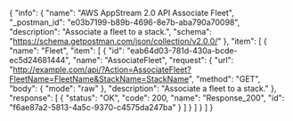 {
  "info": {
    "name": "AWS AppStream 2.0 API Associate Fleet",
    "_postman_id": "e03b7199-b89b-4696-8e7b-aba790a70098",
    "description": "Associate a fleet to a stack.",
    "schema": "https://schema.getpostman.com/json/collection/v2.0.0/"
  },
  "item": [
    {
      "name": "Fleet",
      "item": [
        {
          "id": "eab64d03-781d-430a-bcde-ec5d24681444",
          "name": "AssociateFleet",
          "request": {
            "url": "http://example.com/api/?Action=AssociateFleet?FleetName=FleetName&StackName=StackName",
            "method": "GET",
            "body": {
              "mode": "raw"
            },
            "description": "Associate a fleet to a stack."
          },
          "response": [
            {
              "status": "OK",
              "code": 200,
              "name": "Response_200",
              "id": "f6ae87a2-5813-4a5c-9370-c4575da247ba"
            }
          ]
        }
      ]
    }
  ]
}